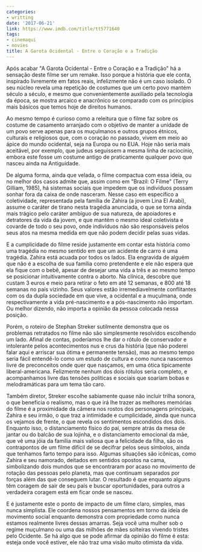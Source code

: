 ```yaml
---
categories:
- writting
date: '2017-06-21'
link: https://www.imdb.com/title/tt5771640
tags:
- cinemaqui
- movies
title: A Garota Ocidental - Entre o Coração e a Tradição
---
```


Após acabar "A Garota Ocidental - Entre o Coração e a Tradição" há a sensação deste filme ser um remake. Isso porque a história que ele conta, inspirado livremente em fatos reais, infelizmente não é um caso isolado. O seu núcleo revela uma repetição de costumes que um certo povo mantém século a século, e mesmo que convenientemente auxiliado pela tecnologia da época, se mostra arcaico e anacrônico se comparado com os princípios mais básicos que temos hoje de direitos humanos.

Ao mesmo tempo é curioso como a releitura que o filme faz sobre os costume de casamento arranjado com o objetivo de manter a unidade de um povo serve apenas para os muçulmanos e outros grupos étnicos, culturais e religiosos que, com o coração no passado, vivem em meio ao ápice do mundo ocidental, seja na Europa ou no EUA. Hoje não seria mais aceitável, por exemplo, que judeus seguissem a mesma linha de raciocínio, embora este fosse um costume antigo de praticamente qualquer povo que nasceu ainda na Antiguidade.

De alguma forma, ainda que velada, o filme compactua com essa ideia, ou no melhor dos casos admite que, assim como em "Brazil: O Filme" (Terry Gilliam, 1985), há sistemas sociais que impedem que os indivíduos possam sonhar fora da caixa de onde nasceram. Nesse caso em específico a coletividade, representada pela família de Zahira (a jovem Lina El Arabi), assume o caráter de tirano nesta tragédia anunciada, o que se torna ainda mais trágico pelo caráter ambíguo de sua natureza, de apoiadores e detratores da vida da jovem, e que mantém o mesmo ideal coletivista e covarde de todo o seu povo, onde indivíduos não são responsáveis pelos seus atos na mesma medida em que não podem decidir pelas suas vidas.

E a cumplicidade do filme reside justamente em contar esta história como uma tragédia no mesmo sentido em que um acidente de carro é uma tragédia. Zahira está acuada por todos os lados. Ela engravida de alguém que não é a escolha de sua família como pretendente e ele não espera que ela fique com o bebê, apesar de desejar uma vida a três e ao mesmo tempo se posicionar intuitivamente contra o aborto. Na clínica, descobre que custam 3 euros e meio para retirar o feto em até 12 semanas, e 800 até 18 semanas no país vizinho. Seus valores estão irremediavelmente conflitantes com os da dupla sociedade em que vive, a ocidental e a muçulmana, onde respectivamente a vida pré-nascimento e a pós-nascimento não importam. Ou melhor dizendo, não importa a opinião da pessoa colocada nessa posição.

Porém, o roteiro de Stephan Streker sutilmente demonstra que os problemas retratados no filme não são simplesmente resolvidos escolhendo um lado. Afinal de contas, poderíamos lhe dar o rótulo de conservador e intolerante pelos acontecimentos nus e crus da história (que não poderei falar aqui e arriscar sua ótima e permanente tensão), mas ao mesmo tempo seria fácil entendê-lo como um estudo de cultura e como nunca nascemos livre de preconceitos onde quer que nasçamos, em uma ótica tipicamente liberal-americana. Felizmente nenhum dos dois rótulos seria completo, e acompanhamos livre das tensões políticas e sociais que soariam bobas e melodramáticas para um tema tão caro.

Também diretor, Streker escolhe sabiamente quase não incluir trilha sonora, o que beneficia o realismo, mas o que irá lhe trazer as melhores memórias do filme é a proximidade da câmera nos rostos dos personagens principais, Zahira e seu irmão, o que traz a intimidade e cumplicidade, ainda que nunca os vejamos de frente, o que revela os sentimentos escondidos dos dois. Enquanto isso, o distanciamento físico do pai, sempre atrás da mesa de jantar ou do balcão de sua lojinha, e o distanciamento emocional da mãe, que vê uma jóia da família mais valiosa que a felicidade da filha, são os contrapontos de um filme difícil de se decifrar pelos seus símbolos, ainda que tenhamos farto tempo para isso. Algumas situações são icônicas, como Zahira e seu namorado, deitados em sentidos opostos na cama, simbolizando dois mundos que se encontraram por acaso no movimento de rotação das pessoas pelo planeta, mas que continuam separados por forças além das que conseguem lutar. O resultado é que enquanto alguns têm coragem de sair de seu país e buscar oportunidades, para outros a verdadeira coragem está em ficar onde se nasceu.

E é justamente este o ponto de impacto de um filme claro, simples, mas nunca simplista. Ele coordena nossos pensamentos em torno da ideia de movimento social enquanto demonstra com propriedade como nunca estamos realmente livres dessas amarras. Seja você uma mulher sob o regime muçulmano ou uma das milhões de mães solteiras vivendo tristes pelo Ocidente. Se há algo que se pode afirmar da opinião do filme é esta: esteja onde você estiver, ele não traz  uma visão muito otimista da vida.